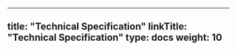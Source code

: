 
---
title: "Technical Specification"
linkTitle: "Technical Specification"
type: docs
weight: 10
---

